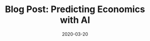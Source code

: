---
title: "Blog Post: Predicting Economics with AI"
date: 2020-03-20
tags: [seo, blog post, machine learning]
excerpt: "Machine Learning, SEO, Blog Post"
link: https://ople.ai/ai-blog/predicting-economics-using-ai/
---